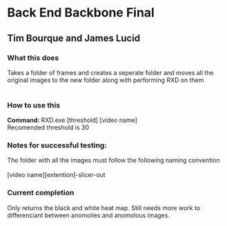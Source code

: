 # Back End Backbone Final
## Tim Bourque and James Lucid

### What this does <br>
Takes a folder of frames and creates a seperate folder and moves all the original images to the new folder along with performing RXD on them <br>
<br>

### How to use this <br>
**Command:** RXD.exe [threshold] [video name] <br>
Recomended threshold is 30 <br>


### Notes for successful testing:<br>
The folder with all the images must follow the following naming convention<br>
<br>
[video name][extention]-slicer-out
<br>

### Current completion<br>
Only returns the black and white heat map. Still needs more work to differenciant between anomolies and anomolous images.

